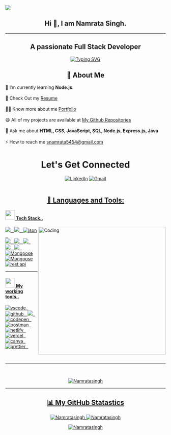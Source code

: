 ![](https://raw.githubusercontent.com/halfrost/halfrost/master/icons/header_.png)
<div>
<h2 align="center">Hi 👋, I am Namrata Singh.</h2>
  
<hr>
  <h2 align="center">A passionate Full Stack Developer</h2>
<div align="center"><a href="https://git.io/typing-svg"><img src="https://readme-typing-svg.demolab.com?font=Fira+Code&pause=1000&width=435&lines=Hi!+I+am+Namrata+Singh.;I+am+a+Full+Stack+Developer.👩‍💻;Interested+in+working+with+Team.;Curious+to+learn+new+things+!" alt="Typing SVG" /></a></div>
  
<div>
<h2 align="center">💫  About Me </h2>


 🌱 I’m currently learning **Node.js**.
  <br><br>
 🤔 Check Out my <a href="https://drive.google.com/file/d/1bgtHW_Tza5CmXVb5N7IFkaLjAp84Ch5j/view?usp=sharing">Resume</a>
  <br><br>
 👨‍💻  Know more about me <a href="https://github.com/10snamrata">Portfolio</a>
  <br><br>
 😄 All of my projects are available at <a href="https://github.com/10snamrata?tab=repositories">My Github Repositories</a>
  <br><br>
 💬 Ask me about **HTML, CSS, JavaScript, SQL, Node.js, Express.js, Java**
  <br><br>
 ⚡ How to reach me snamrata5454@gmail.com
  
  
<h1 align="center">Let's Get Connected</h1>
<div align="center">
 <a  href="https://www.linkedin.com/in/namrata-singh-21b86b224/" target="_blank"><img alt="LinkedIn" src="https://img.shields.io/badge/linkedin%20-%230077B5.svg?&style=for-the-badge&logo=linkedin&logoColor=white" /></a>
<a href="mailto:snamrata5454@gmail.com"><img  alt="Gmail" src="https://img.shields.io/badge/Gmail-D14836?style=for-the-badge&logo=gmail&logoColor=white" />
</div>
<br />
<h2 align="center">🚀 Languages and Tools: </h2>
 
<h4><img src="https://media.giphy.com/media/iY8CRBdQXODJSCERIr/giphy.gif" width="30px">&nbsp;Tech Stack..</h4>
 <img align="right" alt="Coding" width="400" src="https://media2.giphy.com/media/L1R1tvI9svkIWwpVYr/giphy.gif?cid=ecf05e47pkbgoupmgjv98otfuzjzz3olilr56muin6aigv8q&rid=giphy.gif&ct=g">
<p>
 <img src="https://img.shields.io/badge/html5%20-%23e34f26.svg?&style=for-the-badge&logo=html5&logoColor=white" />&nbsp;&nbsp;
 <img src="https://img.shields.io/badge/css3%20-%231572B6.svg?&style=for-the-badge&logo=css3&logoColor=white" />&nbsp;&nbsp;
<img src="https://img.shields.io/badge/Node.js-43853D?style=for-the-badge&logo=node.js&logoColor=white" alt="json" />&nbsp;&nbsp;
 <br/>
<img src="https://img.shields.io/badge/express.js-%23404d59.svg?style=for-the-badge&logo=express&logoColor=%2361DAFB" />&nbsp;&nbsp;
<img src="https://img.shields.io/badge/MongoDB-%234ea94b.svg?style=for-the-badge&logo=mongodb&logoColor=white" />&nbsp;&nbsp;
<img src="https://img.shields.io/badge/NPM-%23000000.svg?style=for-the-badge&logo=npm&logoColor=white" />&nbsp;&nbsp;
<br/>
<img src="https://img.shields.io/badge/javascript%20-%23F7DF1.svg?&style=for-the-badge&logo=javascript&logoColor=white" />&nbsp;&nbsp;
<img src="https://img.shields.io/badge/bootstrap-%23563D7C.svg?style=for-the-badge&logo=bootstrap&logoColor=white" />&nbsp;&nbsp;
<img src="https://img.shields.io/badge/SQL-4EA94B?style=for-the-badge&logo=Mongoose&logoColor=white" alt="Mongoose"/>
<!-- <img src="https://img.shields.io/badge/mui-%231572B6.svg?style=for-the-badge&logo=mui&logoColor=white" />&nbsp;&nbsp; -->
 <br/>
 <img src="https://img.shields.io/badge/Mongoose-%23000000.svg?style=for-the-badge&logo=flask&logoColor=white" align="center" alt="Mongoose"/>
  <img src="https://img.shields.io/badge/rest api-%23323330.svg?style=for-the-badge&logo=express&logoColor=white" align="center" alt="rest api"/>
<br/>
</p>
<hr>
 
<h4><img src="https://media.giphy.com/media/iY8CRBdQXODJSCERIr/giphy.gif" width="30px">&nbsp;My working tools..</h4>
<p>
  <img src="https://img.shields.io/badge/VSCode-0078D4?style=for-the-badge&logo=visual%20studio%20code&logoColor=white" alt="vscode" />&nbsp;&nbsp;
  <img src="https://img.shields.io/badge/GitHub-100000?style=for-the-badge&logo=github&logoColor=white" alt="github"/>&nbsp;&nbsp;
  <img src="https://img.shields.io/badge/Git%20-%23F7DF1E.svg?&style=for-the-badge&color=blue&logo=Git&logoColor=white" />&nbsp;&nbsp;
 <br/>
 <img src="https://img.shields.io/badge/Codepen-000000?style=for-the-badge&logo=codepen&logoColor=white" alt="codepen" />&nbsp;&nbsp;
 <img src="https://img.shields.io/badge/Postman-FF6C37?style=for-the-badge&logo=Postman&logoColor=white" alt="postman"/>&nbsp;&nbsp;
 <img src="https://img.shields.io/badge/Netlify-00C7B7?style=for-the-badge&logo=netlify&logoColor=white" alt="netlify" />&nbsp;&nbsp;
  <br/>
  <img src="https://img.shields.io/badge/Vercel-000000?style=for-the-badge&logo=vercel&logoColor=white" alt="vercel" />&nbsp;&nbsp;
  <img src="https://img.shields.io/badge/Canva-%2300C4CC.svg?&style=for-the-badge&logo=Canva&logoColor=white" alt="canva" />&nbsp;&nbsp;
  <img src="https://img.shields.io/badge/prettier-1A2C34?style=for-the-badge&logo=prettier&logoColor=F7BA3E" alt="prettier" />&nbsp;&nbsp;
</p>
<br/>
<hr>
</div>
<br/>
<p align="center"> <img src="https://komarev.com/ghpvc/?username=10snamrata&label=Profile%20views&color=0e75b6&style=flat" alt="Namratasingh" /> </p>
<hr>
<h2 align="center">📊 My GitHub Statastics </h2>

 <div align ="center">
  <tr>
<td><img src="https://github-readme-stats.vercel.app/api?username=10snamrata&include_all_commits=true&count_private=true&show_icons=true&line_height=20&title_color=7A7ADB&icon_color=2234AE&text_color=D3D3D3&bg_color=0,000000,130F40" alt="Namratasingh" />
    <td><img src="https://github-readme-stats.vercel.app/api/top-langs?username=10snamrata&show_icons=true&locale=en&layout=compact&title_color=7A7ADB&icon_color=2234AE&text_color=D3D3D3&bg_color=0,000000,130F40" alt="Namratasingh" /></td>
  </tr>
  </div>
 
<div align="center">
<p><img align="center" src="https://github-readme-streak-stats.herokuapp.com/?user=10snamrata&theme=dark" alt="Namratasingh" /></p>
  </div>
</div>
